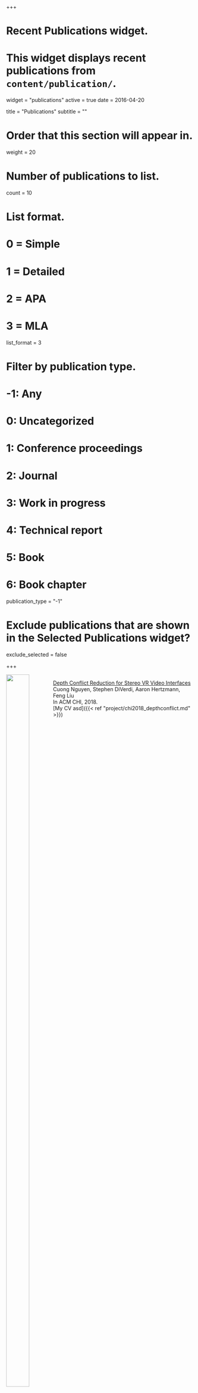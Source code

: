 +++
# Recent Publications widget.
# This widget displays recent publications from `content/publication/`.
widget = "publications"
active = true
date = 2016-04-20

title = "Publications"
subtitle = ""

# Order that this section will appear in.
weight = 20

# Number of publications to list.
count = 10

# List format.
#   0 = Simple
#   1 = Detailed
#   2 = APA
#   3 = MLA
list_format = 3

# Filter by publication type.
# -1: Any
#  0: Uncategorized
#  1: Conference proceedings
#  2: Journal
#  3: Work in progress
#  4: Technical report
#  5: Book
#  6: Book chapter
publication_type = "-1"

# Exclude publications that are shown in the Selected Publications widget?
exclude_selected = false



+++

<div style="display:inline-block; float: left; width:25%; align: center;vertical-align: top;" >
  <img src="img/depthconflict.png" width="70%" height="70%">
</div>
<div style="display:inline-block; float: right; width:75%;vertical-align: top;">
  <p>
  <a href = "http://web.cecs.pdx.edu/~fliu/project/gazenote/" target="_blank">Depth Conflict Reduction for Stereo VR Video Interfaces</a> 
  <br>
  Cuong Nguyen, Stephen DiVerdi, Aaron Hertzmann, Feng Liu
  <br>
  In ACM CHI, 2018.
  <br>
  [My CV asd]({{< ref "project/chi2018_depthconflict.md" >}})
  </p>
</div>
<div style="clear:both"/></div>
[My CV asd]({{< ref "project/chi2018_depthconflict.md" >}})

<div style="display:inline-block; float: left; width:25%; align: center;vertical-align: top;" >
  <img src="img/collavr.jpg" width="70%" height="70%">
</div>
<div style="display:inline-block; float: right; width:75%;vertical-align: top;">
  <p>
  <a href = "http://web.cecs.pdx.edu/~fliu/project/collavr/" target="_blank">CollaVR: Collaborative In-Headset Review for VR Video</a> 
  <br>
  Cuong Nguyen, Stephen DiVerdi, Aaron Hertzmann, Feng Liu
  <br>
  In ACM UIST, 2017.
  </p>
</div>
<div style="clear:both"/></div>



<div style="display:inline-block; float: left; width:25%;  align: center;vertical-align: top;" >
  <img src="img/vremiere.png" width="70%" height="70%">
</div>
<div style="display:inline-block; float: right; width:75%;vertical-align: top;">
  <p>
  <a href = "http://web.cecs.pdx.edu/~fliu/project/vremiere/" target="_blank">Vremiere: In-headset Virtual Reality Video Editing </a>
  <br>
  Cuong Nguyen, Stephen DiVerdi, Aaron Hertzmann, Feng Liu
  <br>
  In ACM CHI, 2017 <font color="red">(Best paper honorable mention award)</font>
  </p>
</div>
<div style="clear:both"/></div>



<div style="display:inline-block; float: left; width:25%;  align: center;vertical-align: top;" >
  <img src="img/GazeNoter_small.png" width="70%" height="70%">
</div>
<div style="display:inline-block; float: right; width:75%;vertical-align: top;">
  <p>
  <a href = "http://web.cecs.pdx.edu/~fliu/project/gazenote/" target="_blank">
  Gaze-based Notetaking for Learning from Lecture Videos</a>
  <br>
  Cuong Nguyen, Feng Liu. 
  <br>
  In ACM CHI, 2016.
  </p>
</div>
<div style="clear:both"/></div>



<div style="display:inline-block; float: left; width:25%;  align: center;vertical-align: top;" >
  <img src="img/tutordmvnicon_small.png" width="70%" height="70%">
</div>
<div style="display:inline-block; float: right; width:75%;vertical-align: top;">
  <p>
  <a href = "http://web.cecs.pdx.edu/~fliu/project/tutorDMVN/" target="_blank">
  Making Software Tutorial Video Responsive  </a>
  <br>
  Cuong Nguyen, Feng Liu. 
  <br>
  In ACM CHI, 2015 <font color="red">(Best paper honorable mention award)</font>
  </p>
</div>
<div style="clear:both"/></div>



<div style="display:inline-block; float: left; width:25%;align: center;vertical-align: top;" >
  <img src="img/hotspot.jpg" width="70%" height="70%">
</div>
<div style="display:inline-block; float: right; width:75%;vertical-align: top;">
  <p>
  <a href = "http://web.cecs.pdx.edu/~fliu/project/hotspot/" target="_blank">
  Hotspot: Making Computer Vision More Effective for Human Video Surveillance </a>
  <br>
  Cuong Nguyen, Wu-chi Feng, Feng Liu
  <br>
  Information Visualization
  </p>
</div>
<div style="clear:both"/></div>



<div style="display:inline-block; float: left; width:25%;  align: center;vertical-align: top;" >
  <img src="img/dmvntouch.png" width="70%" height="70%">
</div>
<div style="display:inline-block; float: right; width:75%;vertical-align: top;">
  <p>
  <a href = "http://web.cecs.pdx.edu/~fliu/project/TouchDMVN" target="_blank">
  Direct Manipulation Video Navigation on Touch Screens</a>
  <br>
  Cuong Nguyen, Yuzhen Niu, Feng Liu
  <br>
  In ACM MobileHCI, 2014
  </p>
</div>
<div style="clear:both"/></div>



<div style="display:inline-block; float: left; width:25%;  align: center;vertical-align: top;" >
  <img src="img/dmvn3d.jpg" width="70%" height="70%">
</div>
<div style="display:inline-block; float: right; width:75%;vertical-align: top;">
  <p>
  <a href = "http://web.cecs.pdx.edu/~fliu/project/3DDMVN" target="_blank">
  Direct Manipulation Video Navigation in 3D</a>
  <br>
  Cuong Nguyen, Yuzhen Niu, Feng Liu
  <br>
  In ACM CHI, 2013 <font color="red">(Best paper honorable mention award)</font>
  </p>
</div>
<div style="clear:both"/></div>



<div style="display:inline-block; float: left; width:25%;  align: center;vertical-align: top;" >
  <img src="img/summagator.jpg" width="70%" height="70%">
</div>
<div style="display:inline-block; float: right; width:75%;vertical-align: top;">
  <p>
  <a href = "http://web.cecs.pdx.edu/~fliu/project/summagator" target="_blank">
  Video Summagator: An Interface for Video Summarization and Navigation</a>
  <br>
  Cuong Nguyen, Yuzhen Niu, Feng Liu
  <br>
  In ACM CHI, 2012 
  </p>
</div>
<div style="clear:both"/></div>